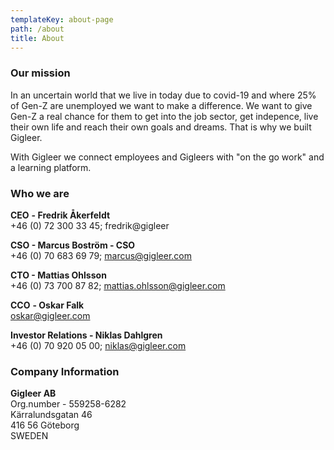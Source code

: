 ```yaml
---
templateKey: about-page
path: /about
title: About
---
```

### Our mission

In an uncertain world that we live in today due to covid-19 and where 25% of Gen-Z are unemployed we want to make a difference. We want to give Gen-Z a real chance for them to get into the job sector, get indepence, live their own life and reach their own goals and dreams. That is why we built Gigleer.

With Gigleer we connect employees and Gigleers with "on the go work" and a learning platform. 

### Who we are

**CEO** **\- Fredrik Åkerfeldt** \
+46 (0) 72 300 33 45; fredrik@gigleer

**CSO - Marcus Boström - CSO**\
+46 (0) 70 683 69 79; marcus@gigleer.com

**CTO - Mattias Ohlsson** \
+46 (0) 73 700 87 82; mattias.ohlsson@gigleer.com

**CCO** **\- Oskar Falk**\
oskar@gigleer.com

**Investor Relations - Niklas Dahlgren** \
+46 (0)  70 920 05 00; niklas@gigleer.com

### Company Information

**Gigleer AB** \
Org.number - 559258-6282\
Kärralundsgatan 46\
416 56 Göteborg\
SWEDEN